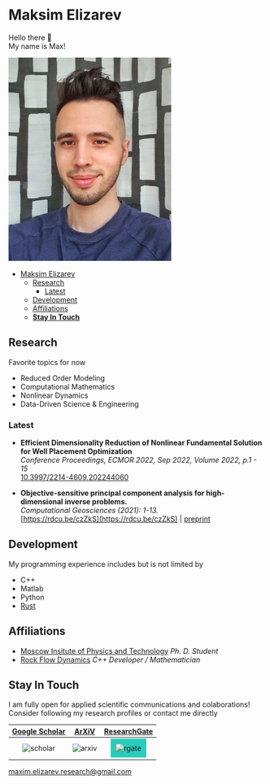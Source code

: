 # Maksim Elizarev

Hello there 👋\
My name is Max!

![myself](https://github.com/djmaxus/djmaxus.github.io/raw/master/SciPageGitHub.jpeg)

- [Maksim Elizarev](#maksim-elizarev)
  - [Research](#research)
    - [Latest](#latest)
  - [Development](#development)
  - [Affiliations](#affiliations)
  - [**Stay In Touch**](#stay-in-touch)

## Research

Favorite topics for now

- Reduced Order Modeling
- Computational Mathematics
- Nonlinear Dynamics
- Data-Driven Science & Engineering

### Latest

- **Efficient Dimensionality Reduction of Nonlinear Fundamental Solution for Well Placement Optimization**\
*Conference Proceedings, ECMOR 2022, Sep 2022, Volume 2022, p.1 - 15*\
[10.3997/2214-4609.202244060](https://doi.org/10.3997/2214-4609.202244060)

- **Objective-sensitive principal component analysis for high-dimensional inverse problems.**\
*Computational Geosciences (2021): 1-13.*\
[https://rdcu.be/czZkS](https://rdcu.be/czZkS) | [preprint](https://arxiv.org/abs/2006.04527)

## Development

My programming experience includes but is not limited by

- C++
- Matlab
- Python
- [Rust](https://crates.io/users/djmaxus)

## Affiliations

- [Moscow Insitute of Physics and Technology](https://mipt.ru/english/)
  *Ph. D. Student*
- [Rock Flow Dynamics](https://rfdyn.com/)
  *C++ Developer / Mathematician*

## **Stay In Touch**

I am fully open for applied scientific communications and colaborations!
Consider following my research profiles or contact me directly

| [Google Scholar][ref:scholar] | [ArXiV][ref:arxiv] | [ResearchGate][ref:rgate] |
|:-----------------------------:|:------------------:|:-------------------------:|
| <img src="https://scholar.google.com/citations/images/avatar_scholar_256.png" alt="scholar" width="128"/> | <img src="https://static.arxiv.org/static/browse/0.3.2.8/images/icons/smileybones-pixel.png" alt="arxiv" width="128"/> | <img src="https://c5.rgstatic.net/m/433110575315790/images/template/brand-header-logo.svg" alt="rgate" width="128" style="background-color:#28ccbb; padding:10px;"/> |

[maxim.elizarev.research@gmail.com](mailto:maxim.elizarev.research@gmail.com)

[ref:scholar]: https://scholar.google.com/citations?user=qt24IhcAAAAJ
[ref:arxiv]: http://arxiv.org/a/elizarev_m_1
[ref:rgate]: https://www.researchgate.net/profile/Maksim_Elizarev

<!-- [pic:scholar]: https://scholar.google.com/citations/images/avatar_scholar_256.png -->
<!-- [pic:arxiv]: https://static.arxiv.org/static/browse/0.3.2.8/images/icons/smileybones-pixel.png -->
<!-- [pic:rgate]: https://c5.rgstatic.net/m/433110575315790/images/template/brand-header-logo.svg -->
